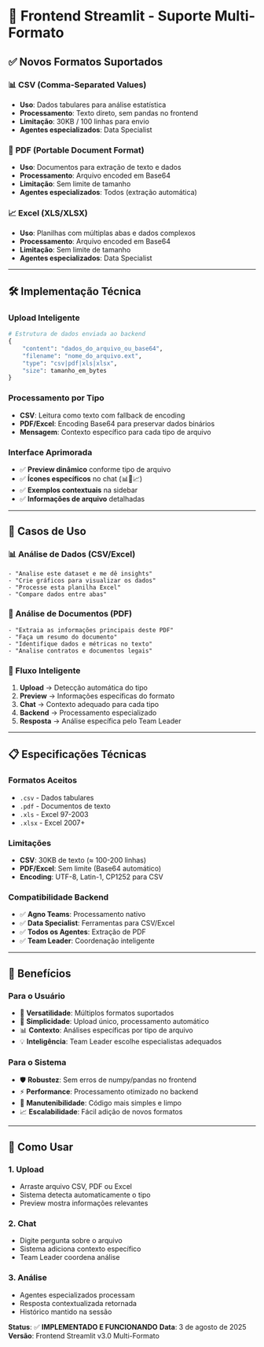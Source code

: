 # 🚀 Frontend Streamlit - Suporte Multi-Formato

## ✅ Novos Formatos Suportados

### 📊 **CSV** (Comma-Separated Values)
- **Uso**: Dados tabulares para análise estatística
- **Processamento**: Texto direto, sem pandas no frontend
- **Limitação**: 30KB / 100 linhas para envio
- **Agentes especializados**: Data Specialist

### 📄 **PDF** (Portable Document Format)
- **Uso**: Documentos para extração de texto e dados
- **Processamento**: Arquivo encoded em Base64
- **Limitação**: Sem limite de tamanho
- **Agentes especializados**: Todos (extração automática)

### 📈 **Excel** (XLS/XLSX)
- **Uso**: Planilhas com múltiplas abas e dados complexos
- **Processamento**: Arquivo encoded em Base64
- **Limitação**: Sem limite de tamanho
- **Agentes especializados**: Data Specialist

---

## 🛠️ Implementação Técnica

### **Upload Inteligente**
```python
# Estrutura de dados enviada ao backend
{
    "content": "dados_do_arquivo_ou_base64",
    "filename": "nome_do_arquivo.ext", 
    "type": "csv|pdf|xls|xlsx",
    "size": tamanho_em_bytes
}
```

### **Processamento por Tipo**
- **CSV**: Leitura como texto com fallback de encoding
- **PDF/Excel**: Encoding Base64 para preservar dados binários
- **Mensagem**: Contexto específico para cada tipo de arquivo

### **Interface Aprimorada**
- ✅ **Preview dinâmico** conforme tipo de arquivo
- ✅ **Ícones específicos** no chat (📊📄📈)
- ✅ **Exemplos contextuais** na sidebar
- ✅ **Informações de arquivo** detalhadas

---

## 🎯 Casos de Uso

### **📊 Análise de Dados (CSV/Excel)**
```
- "Analise este dataset e me dê insights"
- "Crie gráficos para visualizar os dados"
- "Processe esta planilha Excel"
- "Compare dados entre abas"
```

### **📄 Análise de Documentos (PDF)**
```
- "Extraia as informações principais deste PDF"
- "Faça um resumo do documento"
- "Identifique dados e métricas no texto"
- "Analise contratos e documentos legais"
```

### **🔄 Fluxo Inteligente**
1. **Upload** → Detecção automática do tipo
2. **Preview** → Informações específicas do formato
3. **Chat** → Contexto adequado para cada tipo
4. **Backend** → Processamento especializado
5. **Resposta** → Análise específica pelo Team Leader

---

## 📋 Especificações Técnicas

### **Formatos Aceitos**
- `.csv` - Dados tabulares
- `.pdf` - Documentos de texto
- `.xls` - Excel 97-2003
- `.xlsx` - Excel 2007+

### **Limitações**
- **CSV**: 30KB de texto (≈ 100-200 linhas)
- **PDF/Excel**: Sem limite (Base64 automático)
- **Encoding**: UTF-8, Latin-1, CP1252 para CSV

### **Compatibilidade Backend**
- ✅ **Agno Teams**: Processamento nativo
- ✅ **Data Specialist**: Ferramentas para CSV/Excel
- ✅ **Todos os Agentes**: Extração de PDF
- ✅ **Team Leader**: Coordenação inteligente

---

## 🎉 Benefícios

### **Para o Usuário**
- 🎯 **Versatilidade**: Múltiplos formatos suportados
- 🚀 **Simplicidade**: Upload único, processamento automático
- 📊 **Contexto**: Análises específicas por tipo de arquivo
- 💡 **Inteligência**: Team Leader escolhe especialistas adequados

### **Para o Sistema**
- 🛡️ **Robustez**: Sem erros de numpy/pandas no frontend
- ⚡ **Performance**: Processamento otimizado no backend
- 🔧 **Manutenibilidade**: Código mais simples e limpo
- 📈 **Escalabilidade**: Fácil adição de novos formatos

---

## 🚀 Como Usar

### **1. Upload**
- Arraste arquivo CSV, PDF ou Excel
- Sistema detecta automaticamente o tipo
- Preview mostra informações relevantes

### **2. Chat**
- Digite pergunta sobre o arquivo
- Sistema adiciona contexto específico
- Team Leader coordena análise

### **3. Análise**
- Agentes especializados processam
- Resposta contextualizada retornada
- Histórico mantido na sessão

**Status**: ✅ **IMPLEMENTADO E FUNCIONANDO**
**Data**: 3 de agosto de 2025
**Versão**: Frontend Streamlit v3.0 Multi-Formato
